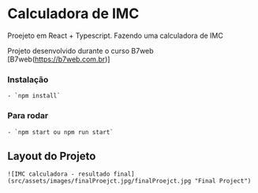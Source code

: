 # Calculadora de IMC

<p>Proejeto em React + Typescript. Fazendo uma calculadora de IMC</p>

Projeto desenvolvido durante o curso B7web [B7web(https://b7web.com.br)]

### Instalação
    - `npm install`

### Para rodar

    - `npm start ou npm run start`

## Layout do Projeto

    ![IMC calculadora - resultado final](src/assets/images/finalProejct.jpg/finalProejct.jpg "Final Project")
